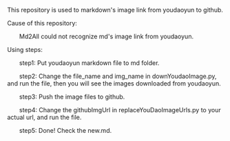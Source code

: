 
This repository is used to markdown's image link from youdaoyun to github.

Cause of this repository:     

&emsp;&emsp;Md2All could not recognize md's image link from youdaoyun.

Using steps:

&emsp;&emsp;step1: Put youdaoyun markdown file to md folder.   

&emsp;&emsp;step2: Change the file_name and img_name in downYoudaoImage.py, and run the file, then you will see the images downloaded from youdaoyun.      

&emsp;&emsp;step3: Push the image files to github.

&emsp;&emsp;step4: Change the githubImgUrl in replaceYouDaoImageUrls.py to your actual url, and run the file.

&emsp;&emsp;step5: Done! Check the new.md.
   

    
